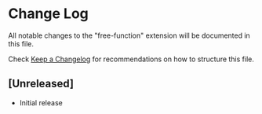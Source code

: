 # Change Log

All notable changes to the "free-function" extension will be documented in this file.

Check [Keep a Changelog](http://keepachangelog.com/) for recommendations on how to structure this file.

## [Unreleased]

- Initial release